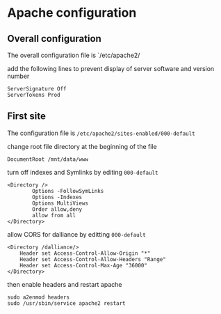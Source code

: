 # Apache configuration

## Overall configuration

The overall configuration file is `/etc/apache2/

add the following lines to prevent display of server software and version number
    
    ServerSignature Off
    ServerTokens Prod

## First site

The configuration file is `/etc/apache2/sites-enabled/000-default`

change root file directory at the beginning of the file

    DocumentRoot /mnt/data/www

turn off indexes and Symlinks by editing `000-default`

    <Directory />
            Options -FollowSymLinks
            Options -Indexes
            Options MultiViews
            Order allow,deny
            allow from all
    </Directory>

allow CORS for dalliance by editting `000-default`

    <Directory /dalliance/>
        Header set Access-Control-Allow-Origin "*"
        Header set Access-Control-Allow-Headers "Range"
        Header set Access-Control-Max-Age "36000"
    </Directory>
    


    
then enable headers and restart apache

    sudo a2enmod headers
    sudo /usr/sbin/service apache2 restart


    